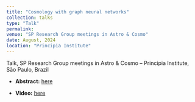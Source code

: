 ```yaml
---
title: "Cosmology with graph neural networks"
collection: talks
type: "Talk"
permalink:
venue: "SP Research Group meetings in Astro & Cosmo"
date: August, 2024
location: "Principia Institute"
---
```


Talk, SP Research Group meetings in Astro & Cosmo – Principia Institute, São Paulo, Brazil

* **Abstract:** [here](https://docs.google.com/document/d/e/2PACX-1vTxK_yyjBYHEWdhiHS3bkfVoSthv-lJ0h3s3Mm7MVr_gqgBLX1AurgAG0SPvQ_1CgJ9XOlwXD6UwvPr/pub)

* **Video:** [here](https://www.youtube.com/watch?v=nvexRPRolM8)
